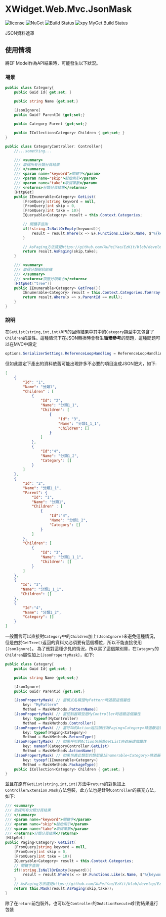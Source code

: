﻿XWidget.Web.Mvc.JsonMask
=====
[![license](https://img.shields.io/github/license/mashape/apistatus.svg)](https://github.com/XuPeiYao/XWidget)
 ![NuGet](https://img.shields.io/nuget/dt/XWidget.Web.Mvc.JsonMask.svg)
 [![Build Status](https://travis-ci.org/XuPeiYao/XWidget.svg?branch=master)](https://travis-ci.org/XuPeiYao/XWidget) [![xpy MyGet Build Status](https://www.myget.org/BuildSource/Badge/xpy?identifier=e039f3b9-1678-4c48-997b-a10eca325f39)](https://www.myget.org/)


JSON資料遮罩

## 使用情境
將EF Model作為API結果時，可能發生以下狀況。

### 場景
```csharp
public class Category{
    public Guid Id{ get;set; }

    public string Name {get;set;}

    [JsonIgnore]
    public Guid? ParentId {get;set;}
    
    public Category Parent {get;set;}

    public ICollection<Category> Children { get;set; }
}

public class CategoryController: Controller{
    //...something...

    /// <summary>
    /// 取得所有分類分頁結果
    /// </summary>
    /// <param name="keyword">關鍵字</param>
    /// <param name="skip">起始索引</param>
    /// <param name="take">取得筆數</param>
    /// <returns>分類分頁結果</returns>
    [HttpGet]
    public IEnumerable<Category> GetList(
        [FromQuery]string keyword = null,
        [FromQuery]int skip = 0,
        [FromQuery]int take = 10){
        IQueryable<Category> result = this.Context.Categories;

        // 關鍵字查詢
        if(!string.IsNullOrEmpty(keyword)){
            result = result.Where(x => EF.Functions.Like(x.Name, $"%{keyword}%"));
        }

        // AsPaging方法請見https://github.com/XuPeiYao/EzKit/blob/develop/EzKit.Linq/PagingExtension.cs
        return result.AsPaging(skip,take);
    }

    /// <summary>
    /// 取得分類樹狀結構
    /// </summary>
    /// <returns>頂層分類集合</returns>
    [HttpGet("tree")]
    public IEnumerable<Category> GetTree(){
        IEnumerable<Category> result = this.Context.Categories.ToArray();
        return result.Where(x => x.ParentId == null);
    }
}
```

### 說明
在`GetList(string,int,int)`API的回傳結果中其中的`Category`類型中又包含了`Children`的屬性。這種情況下在JSON轉換時會發生**循環參考**的問題，這種問題可以在MVC中設定

```csharp
options.SerializerSettings.ReferenceLoopHandling = ReferenceLoopHandling.Ignore;
```

但如此設定下產出的資料依舊可能出現許多不必要的項目造成JSON肥大，如下:

```json
[
    {
        "Id": "1",
        "Name": "分類1",
        "Children" : [
            {
                "Id": "2",
                "Name": "分類1_1",
                "Children": [
                    {
                        "Id": "3",
                        "Name": "分類1_1_1",
                        "Children": []
                    }
                ]
            },
            {
                "Id":"4",
                "Name": "分類1_2",
                "Category": []
            }
        ]
    },
    {
        "Id": "2",
        "Name": "分類1_1",
        "Parent": {
            "Id": "1",
            "Name": "分類1",
            "Children" : [                
                {
                    "Id":"4",
                    "Name": "分類1_2",
                    "Category": []
                }
            ]
        },
        "Children": [
            {
                "Id": "3",
                "Name": "分類1_1_1",
                "Children": []
            }
        ]
    },
    {
       "Id": "3",
       "Name": "分類1_1_1",
       "Children": []
    },
    {
        "Id":"4",
        "Name": "分類1_2",
        "Category": []
    }
]
```

一般而言可以直接對`Category`中的`Children`加上`[JsonIgnore]`來避免這種情況，但是由於`GetTree()`返回的資料又必須要有這個欄位，所以不能直接使用`[JsonIgnore]`。
為了應對這種少見的情況，所以寫了這個類別庫，在`Category`的`Children`屬性加上`[JsonPropertyMask]`，如下:

```csharp
public class Category{
    public Guid Id{ get;set; }

    public string Name {get;set;}

    [JsonIgnore]
    public Guid? ParentId {get;set;}

    [JsonPropertyMask( // 當模式名稱是MyPattern時遮蔽這個屬性
        key: "MyPattern"
        Method = MaskMethods.PatternName)]
    [JsonPropertyMask( // 當控制器類型是MyController時遮蔽這個屬性
        key: typeof(MyController)
        Method = MaskMethods.Controller)]
    [JsonPropertyMask( // 當呼叫的Action返回類行為Paging<Category>時遮蔽這個屬性
        key: typeof(Paging<Category>)
        Method = MaskMethods.ReturnType)]
    [JsonPropertyMask( // 如果呼叫的Action名稱為GetList時遮蔽這個屬性
        key: nameof(CategoryController.GetList)
        Method = MaskMethods.ActionName)]
    [JsonPropertyMask( // 如果包裹此類型的類型是IEnumerable<Category>時遮蔽這個屬性
        key: tyoepf(IEnumerable<Category>)
        Method = MaskMethods.PackageType)]
    public ICollection<Category> Children { get;set; }
}
```

並且在原有`GetList(string,int,int)`方法中`return`的對象加上`ControllerExtension.Mask`方法包裝，此方法也是針對`Controller`的擴充方法，如下:
```csharp
/// <summary>
/// 取得所有分類分頁結果
/// </summary>
/// <param name="keyword">關鍵字</param>
/// <param name="skip">起始索引</param>
/// <param name="take">取得筆數</param>
/// <returns>分類分頁結果</returns>
[HttpGet]
public Paging<Category> GetList(
    [FromQuery]string keyword = null,
    [FromQuery]int skip = 0,
    [FromQuery]int take = 10){
    IQueryable<Category> result = this.Context.Categories;
    // 關鍵字查詢
    if(!string.IsNullOrEmpty(keyword)){
        result = result.Where(x => EF.Functions.Like(x.Name, $"%{keyword}%"));
    }
    // AsPaging方法請見https://github.com/XuPeiYao/EzKit/blob/develop/EzKit.Linq/PagingExtension.cs
    return this.Mask(result.AsPaging(skip,take));
}
```

除了在`return`前包裝外，也可以在`Controller`的`OnActionExecuted`針對結果進行包裝